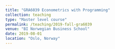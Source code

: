```yaml
---
title: "GRA6039 Econometrics with Programming"
collection: teaching
type: "Master level course"
permalink: /teaching/2019-fall-gra6039
venue: "BI Norwegian Business School"
date: 2019-08-01
location: "Oslo, Norway"
---
```

